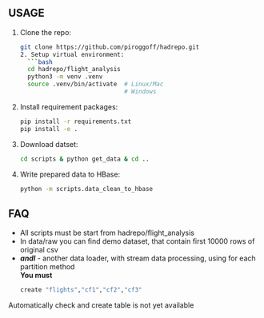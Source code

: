 ## USAGE
1. Clone the repo:
    ```bash
    git clone https://github.com/piroggoff/hadrepo.git
   2. Setup virtual environment:
      ```bash
      cd hadrepo/flight_analysis
      python3 -m venv .venv
      source .venv/bin/activate  # Linux/Mac
                                 # Windows

3. Install requirement packages:
    ```bash
    pip install -r requirements.txt
    pip install -e .

4. Download datset:
    ```bash
   cd scripts & python get_data & cd ..
   
5. Write prepared data to HBase:
   ````bash
   python -m scripts.data_clean_to_hbase

## FAQ
* All scripts must be start from hadrepo/flight_analysis
* In data/raw you can find demo dataset, that contain first 10000 rows of original csv
* **_andl_** - another data loader, with stream data processing, using for each partition method\
**You must**
   ````bash
   create "flights","cf1","cf2","cf3"
Automatically check and create table is not yet available